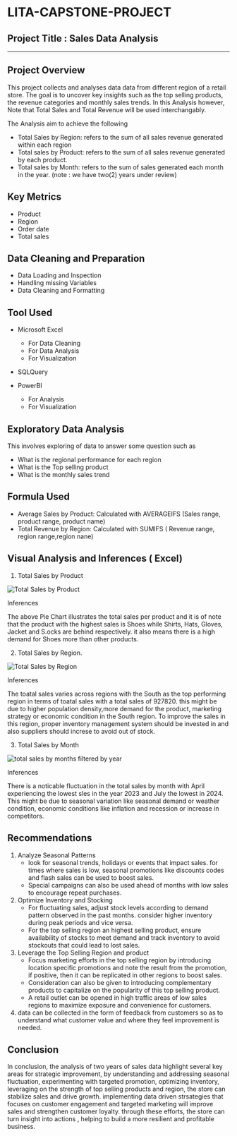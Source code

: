 # LITA-CAPSTONE-PROJECT


## Project Title : Sales Data Analysis
---


## Project Overview

This project collects and analyses data data from different region of a retail store. The goal is to uncover key insights such as the top selling products, the revenue categories and monthly sales trends. In this Analysis however, Note that Total Sales and Total Revenue will be used interchangably.

The Analysis aim to achieve the following
* Total Sales by Region: refers to the sum of all sales revenue generated within each region
* Total sales by Product: refers to the sum of all sales revenue generated by each product.
* Total sales by Month: refers to the sum of sales generated each month in the year. (note : we have two(2) years under review)


## Key Metrics

* Product
* Region
* Order date
* Total sales


## Data Cleaning and Preparation

* Data Loading and Inspection
* Handling missing Variables
* Data Cleaning and Formatting


## Tool Used

* Microsoft Excel
  * For Data Cleaning
  * For Data Analysis
  * For Visualization
 
* SQLQuery
  
* PowerBI
  * For Analysis
  * For Visualization


## Exploratory Data Analysis

This involves exploring of data to answer some question such as
* What is the regional performance for each region
* What is the Top selling product
* What is the monthly sales trend


## Formula Used

* Average Sales by Product: Calculated with AVERAGEIFS (Sales range, product range, product name)
* Total Revenue by Region: Calculated with SUMIFS ( Revenue range, region range,region nane)


## Visual Analysis and Inferences ( Excel)

1. Total Sales by Product

![Total Sales by Product](https://github.com/user-attachments/assets/dff2990e-1675-4bf1-9ca9-02dcb37e9ede)

Inferences

The above Pie Chart illustrates the total sales per product and it is of note that the product with the highest sales is Shoes while Shirts, Hats, Gloves, Jacket and S.ocks are behind respectively. it also means there is a high demand for Shoes more than other products.




2. Total Sales by Region.

![Total Sales by Region](https://github.com/user-attachments/assets/0d8ce501-43ea-410e-9a6e-920b9a326431)

Inferences

The toatal sales varies across regions with the South as the top performing region in terms of toatal sales with a total sales of 927820. this might be due to higher population density,more demand for the product, marketing strategy or economic condition in the South region. To improve the sales in this region, proper inventory management system should be invested in and also suppliers should increse to avoid out of stock.


3. Total Sales by Month

![total sales by months filtered by year](https://github.com/user-attachments/assets/6beff46e-3327-4570-a667-f6834622be4a)

Inferences

There is a noticable fluctuation in the total sales by month with April experiencing the lowest sles in the year 2023 and July the lowest in 2024. This might be due to seasonal variation like seasonal demand or weather condition, economic conditions like inflation and recession or increase in competitors.

## Recommendations
1. Analyze Seasonal Patterns
   * look for seasonal trends, holidays or events that impact sales. for times where sales is low, seasonal promotions like discounts codes and flash sales can be used to boost sales.
   * Special campaigns can also be used ahead of  months with low sales to encourage repeat purchases.
2. Optimize Inventory and Stocking
   * For fluctuating sales, adjust stock levels according to demand pattern observed in the past months. consider higher inventory during peak periods and vice versa.
   * For the top selling region an highest selling product, ensure availability of stocks to meet demand and track inventory to avoid  stockouts that could lead to lost sales.
3. Leverage the Top Selling Region and product
   * Focus marketing efforts in the top selling region by introducing location specific promotions and note the result from the promotion, if positive, then it can be replicated in other regions to boost sales.
   * Consideration can also be given to introducing complementary products to capitalize on the popularity of this top selling product.
   * A retail outlet can be opened in high traffic areas of low sales regions to maximize exposure and convenience for customers.
 4. data can be collected in the form of feedback from customers so as to understand what customer value and where they feel improvement is needed. 


 ## Conclusion
 In conclusion, the analysis of two years of sales data highlight several key areas for strategic improvement, by understanding and addressing seasonal fluctuation, experimenting with targeted promotion, optimizing inventory, leveraging on the strength of top selling products and region, the store can stabilize  sales and drive growth.  implementing data driven strsategies that focuses on customer engagement and targeted marketing will improve sales  and strengthen customer loyalty. through these efforts, the store can turn insight into actions , helping to build a more resilient and profitable business.




